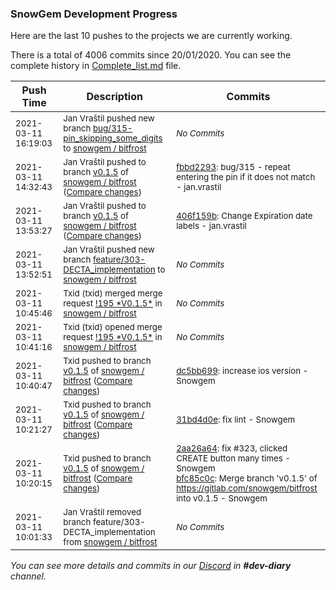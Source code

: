 
### SnowGem Development Progress

Here are the last 10 pushes to the projects we are currently working.

There is a total of 4006 commits since 20/01/2020. You can see the complete history in
 [Complete_list.md](Complete_list.md) file.

| Push Time | Description | Commits |
| --- | --- | --- |
| <sub>2021-03-11 16:19:03</sub> | <sub>Jan Vraštil pushed new branch [bug/315\-pin\_skipping\_some\_digits](https://gitlab.com/snowgem/bitfrost/commits/bug/315-pin_skipping_some_digits) to [snowgem / bitfrost](https://gitlab.com/snowgem/bitfrost)</sub> | <sub>_No Commits_</sub> |
| <sub>2021-03-11 14:32:43</sub> | <sub>Jan Vraštil pushed to branch [v0\.1\.5](https://gitlab.com/snowgem/bitfrost/commits/v0.1.5) of [snowgem / bitfrost](https://gitlab.com/snowgem/bitfrost) ([Compare changes](https://gitlab.com/snowgem/bitfrost/compare/406f159b3c74461550f8cee22569420026145acb...fbbd229356a9e4c4797ebf3f343dc29a6f511dc3))</sub> | <sub>[fbbd2293](https://gitlab.com/snowgem/bitfrost/-/commit/fbbd229356a9e4c4797ebf3f343dc29a6f511dc3): bug/315 - repeat entering the pin if it does not match - jan.vrastil</sub> |
| <sub>2021-03-11 13:53:27</sub> | <sub>Jan Vraštil pushed to branch [v0\.1\.5](https://gitlab.com/snowgem/bitfrost/commits/v0.1.5) of [snowgem / bitfrost](https://gitlab.com/snowgem/bitfrost) ([Compare changes](https://gitlab.com/snowgem/bitfrost/compare/dc5bb699124601b72f20efd6c363433477a93d5d...406f159b3c74461550f8cee22569420026145acb))</sub> | <sub>[406f159b](https://gitlab.com/snowgem/bitfrost/-/commit/406f159b3c74461550f8cee22569420026145acb): Change Expiration date labels - jan.vrastil</sub> |
| <sub>2021-03-11 13:52:51</sub> | <sub>Jan Vraštil pushed new branch [feature/303\-DECTA\_implementation](https://gitlab.com/snowgem/bitfrost/commits/feature/303-DECTA_implementation) to [snowgem / bitfrost](https://gitlab.com/snowgem/bitfrost)</sub> | <sub>_No Commits_</sub> |
| <sub>2021-03-11 10:45:46</sub> | <sub>Txid (txid) merged merge request [\!195 \*V0\.1\.5\*](https://gitlab.com/snowgem/bitfrost/-/merge_requests/195) in [snowgem / bitfrost](https://gitlab.com/snowgem/bitfrost)</sub> | <sub>_No Commits_</sub> |
| <sub>2021-03-11 10:41:16</sub> | <sub>Txid (txid) opened merge request [\!195 \*V0\.1\.5\*](https://gitlab.com/snowgem/bitfrost/-/merge_requests/195) in [snowgem / bitfrost](https://gitlab.com/snowgem/bitfrost)</sub> | <sub>_No Commits_</sub> |
| <sub>2021-03-11 10:40:47</sub> | <sub>Txid pushed to branch [v0\.1\.5](https://gitlab.com/snowgem/bitfrost/commits/v0.1.5) of [snowgem / bitfrost](https://gitlab.com/snowgem/bitfrost) ([Compare changes](https://gitlab.com/snowgem/bitfrost/compare/31bd4d0edfa699da38842ad3f40b45307a288b2e...dc5bb699124601b72f20efd6c363433477a93d5d))</sub> | <sub>[dc5bb699](https://gitlab.com/snowgem/bitfrost/-/commit/dc5bb699124601b72f20efd6c363433477a93d5d): increase ios version - Snowgem</sub> |
| <sub>2021-03-11 10:21:27</sub> | <sub>Txid pushed to branch [v0\.1\.5](https://gitlab.com/snowgem/bitfrost/commits/v0.1.5) of [snowgem / bitfrost](https://gitlab.com/snowgem/bitfrost) ([Compare changes](https://gitlab.com/snowgem/bitfrost/compare/bfc85c0c854834858f2ada4050c31d67d754ab58...31bd4d0edfa699da38842ad3f40b45307a288b2e))</sub> | <sub>[31bd4d0e](https://gitlab.com/snowgem/bitfrost/-/commit/31bd4d0edfa699da38842ad3f40b45307a288b2e): fix lint - Snowgem</sub> |
| <sub>2021-03-11 10:20:15</sub> | <sub>Txid pushed to branch [v0\.1\.5](https://gitlab.com/snowgem/bitfrost/commits/v0.1.5) of [snowgem / bitfrost](https://gitlab.com/snowgem/bitfrost) ([Compare changes](https://gitlab.com/snowgem/bitfrost/compare/768397a150d321d99cc1c5ee916b488a3283439c...bfc85c0c854834858f2ada4050c31d67d754ab58))</sub> | <sub>[2aa26a64](https://gitlab.com/snowgem/bitfrost/-/commit/2aa26a641efe23ea6e96e923f0e88c2efe69fab6): fix #323, clicked CREATE button many times - Snowgem<br>[bfc85c0c](https://gitlab.com/snowgem/bitfrost/-/commit/bfc85c0c854834858f2ada4050c31d67d754ab58): Merge branch 'v0.1.5' of https://gitlab.com/snowgem/bitfrost into v0.1.5 - Snowgem</sub> |
| <sub>2021-03-11 10:01:33</sub> | <sub>Jan Vraštil removed branch feature/303-DECTA_implementation from [snowgem / bitfrost](https://gitlab.com/snowgem/bitfrost)</sub> | <sub>_No Commits_</sub> |

_You can see more details and commits in our [Discord](https://discord.gg/zumGnbg) in **#dev-diary** channel._
